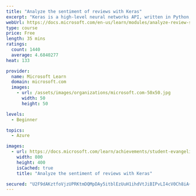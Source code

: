 ```yaml
---
title: "Analyze the sentiment of reviews with Keras"
excerpt: "Keras is a high-level neural networks API, written in Python, that runs on top of other deep learning tools such as TensorFlow. This module uses Keras to build a neural network that scores text, such as user reviews for sentiment."
webUrl: https://docs.microsoft.com/en-us/learn/modules/analyze-review-sentiment-with-keras/
type: course
price: Free
length: 35 mins
ratings:
  count: 1440
  average: 4.6840277
heat: 133

provider:
  name: Microsoft Learn
  domain: microsoft.com
  images:
    - url: /assets/images/organizations/microsoft.com-50x50.jpg
      width: 50
      height: 50

levels:
  - Beginner

topics:
  - Azure

images:
  - url: https://docs.microsoft.com/learn/achievements/student-evangelism/analyze-review-sentiment-with-keras-badge-social.png
    width: 800
    height: 400
    isCached: true
    title: "Analyze the sentiment of reviews with Keras"

secured: "U2F9dAKztfoVjzUPRKtmDQMpDAy5itblEzUuH1ihdVtJiBIPvLI4cV0Ch8iA+RTwlAy1nw6bogXwZuCxotLZ+8Qugt//dbAH5r0cuBLDN4RXJ0uSx/W8N/yvIAlm4cohFwK+Ch5LRG23KbOjoz6yfhHEHgLOe1WZo7RMgBqsKRyAgd2oudjW4nAk/Cbr2Sxl2iaC/A0hrJbwdgd35DFIsEEZMn8rBo5N2RUk+Dv1PTMStBANDFeaxNror+VNNuPlepSGvHSM+ZQjxn2lGARENZuD8YmHhyBAmqVn+Guv9FYssMejEsPskD6Upd1rArXbYAF7JLPtSHMZTz/O0QbIR9NgqH4tGgZ6zR6RVXiBdwph+N5iKuZtTxfE1DLnPU0QzXquuLw+rhslF/nDEKZdQA==;ZCSrN07fRbAFUGgoAuRb0A=="
---
```


